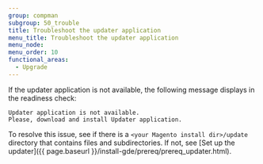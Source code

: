 ```yaml
---
group: compman
subgroup: 50_trouble
title: Troubleshoot the updater application
menu_title: Troubleshoot the updater application
menu_node:
menu_order: 10
functional_areas:
  - Upgrade
---
```


If the updater application is not available, the following message displays in the readiness check:

	Updater application is not available. 
	Please, download and install Updater application.

To resolve this issue, see if there is a `<your Magento install dir>/update` directory that contains files and subdirectories. If not, see [Set up the updater]({{ page.baseurl }}/install-gde/prereq/prereq_updater.html).
